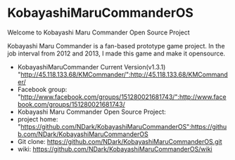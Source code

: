 KobayashiMaruCommanderOS
========================

Welcome to Kobayashi Maru Commander Open Source Project 

Kobayashi Maru Commander is a fan-based prototype game project. In the job interval from 2012 and 2013, I made this game and make it opensource. 

- KobayashiMaruCommander Current Version(v1.3.1) "http://45.118.133.68/KMCommander/":http://45.118.133.68/KMCommander/
- Facebook group: "http://www.facebook.com/groups/151280021681743/":http://www.facebook.com/groups/151280021681743/
- Kobayashi Maru Commander Open Source Project: 
- project home: "https://github.com/NDark/KobayashiMaruCommanderOS":https://github.com/NDark/KobayashiMaruCommanderOS
- Git clone: https://github.com/NDark/KobayashiMaruCommanderOS.git
- wiki: https://github.com/NDark/KobayashiMaruCommanderOS/wiki